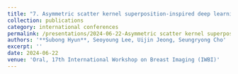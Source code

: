 ```yaml
---
title: "7. Asymmetric scatter kernel superposition-inspired deep learning approach to estimate scatter in breast tomosynthesis"
collection: publications
category: international conferences
permalink: /presentations/2024-06-22-Asymmetric scatter kernel superposition-inspired deep learning approach to estimate scatter in breast tomosynthesis
authors: '**Subong Hyun**, Seoyoung Lee, Uijin Jeong, Seungryong Cho'
excerpt: ''
date: 2024-06-22
venue: 'Oral, 17th International Workshop on Breast Imaging (IWBI)'
---
```

